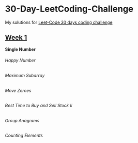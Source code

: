# 30-Day-LeetCoding-Challenge
My solutions for [Leet-Code 30 days coding challenge](https://leetcode.com/explore/challenge/card/30-day-leetcoding-challenge/)


## [Week 1](https://leetcode.com/explore/challenge/card/30-day-leetcoding-challenge/528/week-1/)

**Single Number**
###### Happy Number
###### Maximum Subarray
###### Move Zeroes
###### Best Time to Buy and Sell Stock II
###### Group Anagrams
###### Counting Elements
